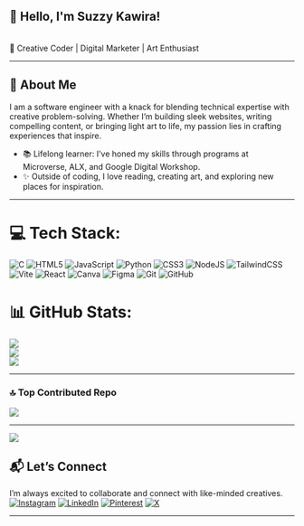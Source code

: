 
## 👋 Hello, I'm Suzzy Kawira!
<br>
🎨 Creative Coder | Digital Marketer | Art Enthusiast

---

## 🚀 About Me  
I am a software engineer with a knack for blending technical expertise with creative problem-solving. Whether I’m building sleek websites, writing compelling content, or bringing light art to life, my passion lies in crafting experiences that inspire.  
 
- 📚 Lifelong learner: I’ve honed my skills through programs at Microverse, ALX, and Google Digital Workshop.  
- ✨ Outside of coding, I love reading, creating art, and exploring new places for inspiration.

---
# 💻 Tech Stack:
![C](https://img.shields.io/badge/c-%2300599C.svg?style=for-the-badge&logo=c&logoColor=white) ![HTML5](https://img.shields.io/badge/html5-%23E34F26.svg?style=for-the-badge&logo=html5&logoColor=white) ![JavaScript](https://img.shields.io/badge/javascript-%23323330.svg?style=for-the-badge&logo=javascript&logoColor=%23F7DF1E) ![Python](https://img.shields.io/badge/python-3670A0?style=for-the-badge&logo=python&logoColor=ffdd54) ![CSS3](https://img.shields.io/badge/css3-%231572B6.svg?style=for-the-badge&logo=css3&logoColor=white) ![NodeJS](https://img.shields.io/badge/node.js-6DA55F?style=for-the-badge&logo=node.js&logoColor=white) ![TailwindCSS](https://img.shields.io/badge/tailwindcss-%2338B2AC.svg?style=for-the-badge&logo=tailwind-css&logoColor=white) ![Vite](https://img.shields.io/badge/vite-%23646CFF.svg?style=for-the-badge&logo=vite&logoColor=white) ![React](https://img.shields.io/badge/react-%2320232a.svg?style=for-the-badge&logo=react&logoColor=%2361DAFB) ![Canva](https://img.shields.io/badge/Canva-%2300C4CC.svg?style=for-the-badge&logo=Canva&logoColor=white) ![Figma](https://img.shields.io/badge/figma-%23F24E1E.svg?style=for-the-badge&logo=figma&logoColor=white) ![Git](https://img.shields.io/badge/git-%23F05033.svg?style=for-the-badge&logo=git&logoColor=white) ![GitHub](https://img.shields.io/badge/github-%23121011.svg?style=for-the-badge&logo=github&logoColor=white)
# 📊 GitHub Stats:
![](https://github-readme-stats.vercel.app/api?username=sueKK&theme=radical_border=false&include_all_commits=false&count_private=false)<br/>
![](https://github-readme-streak-stats.herokuapp.com/?user=sueKK&theme=radical_border=false)<br/>
![](https://github-readme-stats.vercel.app/api/top-langs/?username=sueKK&theme=dark&hide_border=false&include_all_commits=false&count_private=false&layout=compact)


---
### 🔝 Top Contributed Repo
![](https://github-contributor-stats.vercel.app/api?username=sueKK&limit=5&theme=synthwave&combine_all_yearly_contributions=true)

---
[![](https://visitcount.itsvg.in/api?id=sueKK&icon=0&color=0)](https://visitcount.itsvg.in)


## 📬 Let’s Connect  
I’m always excited to collaborate and connect with like-minded creatives.  
[![Instagram](https://img.shields.io/badge/Instagram-%23E4405F.svg?logo=Instagram&logoColor=white)](https://instagram.com/s.u.e_kk) [![LinkedIn](https://img.shields.io/badge/LinkedIn-%230077B5.svg?logo=linkedin&logoColor=white)](https://linkedin.com/in/suzzy-kawira) [![Pinterest](https://img.shields.io/badge/Pinterest-%23E60023.svg?logo=Pinterest&logoColor=white)](https://pinterest.com/kawira05) [![X](https://img.shields.io/badge/X-black.svg?logo=X&logoColor=white)](https://x.com/suzzy_k_) 

---
